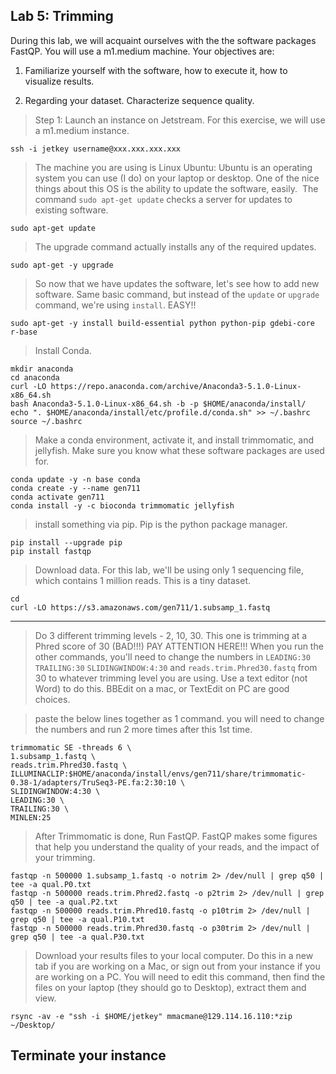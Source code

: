 Lab 5: Trimming
--


During this lab, we will acquaint ourselves with the the software packages FastQP. You will use a m1.medium machine.  Your objectives are:



1. Familiarize yourself with the software, how to execute it, how to visualize results.

2. Regarding your dataset. Characterize sequence quality.


> Step 1: Launch an instance on Jetstream. For this exercise, we will use a m1.medium instance.

```
ssh -i jetkey username@xxx.xxx.xxx.xxx
```

> The machine you are using is Linux Ubuntu: Ubuntu is an operating system you can use (I do) on your laptop or desktop. One of the nice things about this OS is the ability to update the software, easily.  The command `sudo apt-get update` checks a server for updates to existing software.


```
sudo apt-get update
```

> The upgrade command actually installs any of the required updates.

```
sudo apt-get -y upgrade
```



> So now that we have updates the software, let's see how to add new software. Same basic command, but instead of the `update` or `upgrade` command, we're using `install`. EASY!!


```
sudo apt-get -y install build-essential python python-pip gdebi-core r-base
```


> Install Conda.

```
mkdir anaconda
cd anaconda
curl -LO https://repo.anaconda.com/archive/Anaconda3-5.1.0-Linux-x86_64.sh
bash Anaconda3-5.1.0-Linux-x86_64.sh -b -p $HOME/anaconda/install/
echo ". $HOME/anaconda/install/etc/profile.d/conda.sh" >> ~/.bashrc
source ~/.bashrc
```

> Make a conda environment, activate it, and install trimmomatic, and jellyfish. Make sure you know what these software packages are used for.

```
conda update -y -n base conda
conda create -y --name gen711
conda activate gen711
conda install -y -c bioconda trimmomatic jellyfish
```

> install something via pip. Pip is the python package manager.

```
pip install --upgrade pip
pip install fastqp
```

> Download data. For this lab, we'll be using only 1 sequencing file, which contains 1 million reads. This is a tiny dataset.

```
cd
curl -LO https://s3.amazonaws.com/gen711/1.subsamp_1.fastq
```

---

> Do 3 different trimming levels - 2, 10, 30. This one is trimming at a Phred score of 30 (BAD!!!) PAY ATTENTION HERE!!! When you run the other commands, you'll need to change the numbers in `LEADING:30` `TRAILING:30` `SLIDINGWINDOW:4:30` and `reads.trim.Phred30.fastq` from 30 to whatever trimming level you are using. Use a text editor (not Word) to do this. BBEdit on a mac, or TextEdit on PC are good choices.


>paste the below lines together as 1 command. you will need to change the numbers and run 2 more times after this 1st time.

```
trimmomatic SE -threads 6 \
1.subsamp_1.fastq \
reads.trim.Phred30.fastq \
ILLUMINACLIP:$HOME/anaconda/install/envs/gen711/share/trimmomatic-0.38-1/adapters/TruSeq3-PE.fa:2:30:10 \
SLIDINGWINDOW:4:30 \
LEADING:30 \
TRAILING:30 \
MINLEN:25
```

> After Trimmomatic is done, Run FastQP. FastQP makes some figures that help you understand the quality of your reads, and the impact of your trimming.


```
fastqp -n 500000 1.subsamp_1.fastq -o notrim 2> /dev/null | grep q50 | tee -a qual.P0.txt
fastqp -n 500000 reads.trim.Phred2.fastq -o p2trim 2> /dev/null | grep q50 | tee -a qual.P2.txt
fastqp -n 500000 reads.trim.Phred10.fastq -o p10trim 2> /dev/null | grep q50 | tee -a qual.P10.txt
fastqp -n 500000 reads.trim.Phred30.fastq -o p30trim 2> /dev/null | grep q50 | tee -a qual.P30.txt
```


> Download your results files to your local computer. Do this in a new tab if you are working on a Mac, or sign out from your instance if you are working on a PC. You will need to edit this command, then find the files on your laptop (they should go to Desktop), extract them and view.

```
rsync -av -e "ssh -i $HOME/jetkey" mmacmane@129.114.16.110:*zip ~/Desktop/
```

## Terminate your instance
